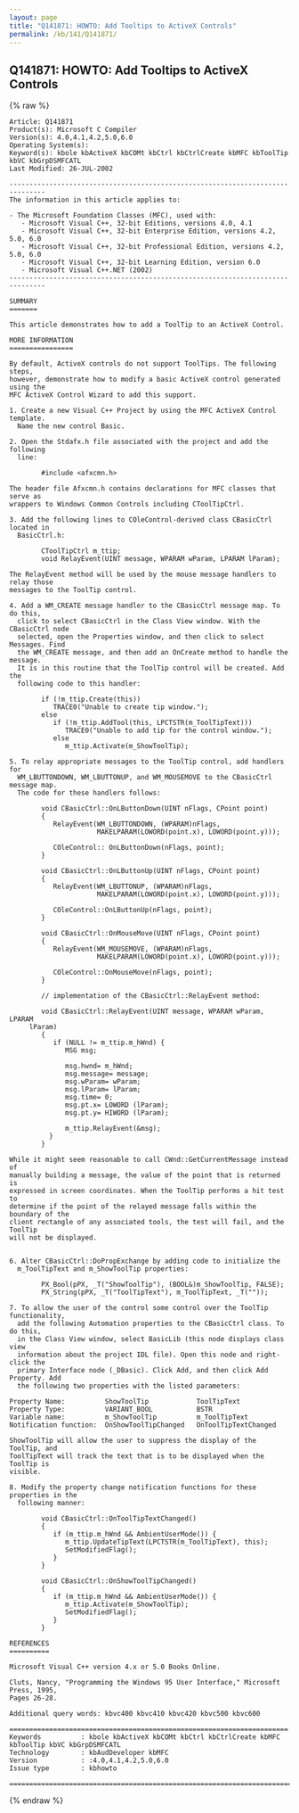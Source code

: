 ```yaml
---
layout: page
title: "Q141871: HOWTO: Add Tooltips to ActiveX Controls"
permalink: /kb/141/Q141871/
---
```


## Q141871: HOWTO: Add Tooltips to ActiveX Controls

{% raw %}

	Article: Q141871
	Product(s): Microsoft C Compiler
	Version(s): 4.0,4.1,4.2,5.0,6.0
	Operating System(s): 
	Keyword(s): kbole kbActiveX kbCOMt kbCtrl kbCtrlCreate kbMFC kbToolTip kbVC kbGrpDSMFCATL
	Last Modified: 26-JUL-2002
	
	-------------------------------------------------------------------------------
	The information in this article applies to:
	
	- The Microsoft Foundation Classes (MFC), used with:
	   - Microsoft Visual C++, 32-bit Editions, versions 4.0, 4.1 
	   - Microsoft Visual C++, 32-bit Enterprise Edition, versions 4.2, 5.0, 6.0 
	   - Microsoft Visual C++, 32-bit Professional Edition, versions 4.2, 5.0, 6.0 
	   - Microsoft Visual C++, 32-bit Learning Edition, version 6.0 
	   - Microsoft Visual C++.NET (2002) 
	-------------------------------------------------------------------------------
	
	SUMMARY
	=======
	
	This article demonstrates how to add a ToolTip to an ActiveX Control.
	
	MORE INFORMATION
	================
	
	By default, ActiveX controls do not support ToolTips. The following steps,
	however, demonstrate how to modify a basic ActiveX control generated using the
	MFC ActiveX Control Wizard to add this support.
	
	1. Create a new Visual C++ Project by using the MFC ActiveX Control template.
	  Name the new control Basic.
	
	2. Open the Stdafx.h file associated with the project and add the following
	  line:
	
	        #include <afxcmn.h>
	
	The header file Afxcmn.h contains declarations for MFC classes that serve as
	wrappers to Windows Common Controls including CToolTipCtrl.
	
	3. Add the following lines to COleControl-derived class CBasicCtrl located in
	  BasicCtrl.h:
	
	        CToolTipCtrl m_ttip;
	        void RelayEvent(UINT message, WPARAM wParam, LPARAM lParam);
	
	The RelayEvent method will be used by the mouse message handlers to relay those
	messages to the ToolTip control.
	
	4. Add a WM_CREATE message handler to the CBasicCtrl message map. To do this,
	  click to select CBasicCtrl in the Class View window. With the CBasicCtrl node
	  selected, open the Properties window, and then click to select Messages. Find
	  the WM_CREATE message, and then add an OnCreate method to handle the message.
	  It is in this routine that the ToolTip control will be created. Add the
	  following code to this handler:
	
	        if (!m_ttip.Create(this))
	           TRACE0("Unable to create tip window.");
	        else
	           if (!m_ttip.AddTool(this, LPCTSTR(m_ToolTipText)))
	              TRACE0("Unable to add tip for the control window.");
	           else
	              m_ttip.Activate(m_ShowToolTip); 
	
	5. To relay appropriate messages to the ToolTip control, add handlers for
	  WM_LBUTTONDOWN, WM_LBUTTONUP, and WM_MOUSEMOVE to the CBasicCtrl message map.
	  The code for these handlers follows:
	
	        void CBasicCtrl::OnLButtonDown(UINT nFlags, CPoint point)
	        {
	           RelayEvent(WM_LBUTTONDOWN, (WPARAM)nFlags,
	                      MAKELPARAM(LOWORD(point.x), LOWORD(point.y)));
	
	           COleControl:: OnLButtonDown(nFlags, point);
	        }
	
	        void CBasicCtrl::OnLButtonUp(UINT nFlags, CPoint point)
	        {
	           RelayEvent(WM_LBUTTONUP, (WPARAM)nFlags,
	                      MAKELPARAM(LOWORD(point.x), LOWORD(point.y)));
	
	           COleControl::OnLButtonUp(nFlags, point);
	        }
	
	        void CBasicCtrl::OnMouseMove(UINT nFlags, CPoint point)
	        {
	           RelayEvent(WM_MOUSEMOVE, (WPARAM)nFlags,
	                      MAKELPARAM(LOWORD(point.x), LOWORD(point.y)));
	
	           COleControl::OnMouseMove(nFlags, point);
	        }
	
	        // implementation of the CBasicCtrl::RelayEvent method:
	
	        void CBasicCtrl::RelayEvent(UINT message, WPARAM wParam, LPARAM
	     lParam)
	        {
	           if (NULL != m_ttip.m_hWnd) {
	              MSG msg;
	
	              msg.hwnd= m_hWnd;
	              msg.message= message;
	              msg.wParam= wParam;
	              msg.lParam= lParam;
	              msg.time= 0;
	              msg.pt.x= LOWORD (lParam);
	              msg.pt.y= HIWORD (lParam);
	
	              m_ttip.RelayEvent(&msg);
	          }
	        }
	
	While it might seem reasonable to call CWnd::GetCurrentMessage instead of
	manually building a message, the value of the point that is returned is
	expressed in screen coordinates. When the ToolTip performs a hit test to
	determine if the point of the relayed message falls within the boundary of the
	client rectangle of any associated tools, the test will fail, and the ToolTip
	will not be displayed.
	
	
	6. Alter CBasicCtrl::DoPropExchange by adding code to initialize the
	  m_ToolTipText and m_ShowToolTip properties:
	
	        PX_Bool(pPX, _T("ShowToolTip"), (BOOL&)m_ShowToolTip, FALSE);
	        PX_String(pPX, _T("ToolTipText"), m_ToolTipText, _T("")); 
	
	7. To allow the user of the control some control over the ToolTip functionality,
	  add the following Automation properties to the CBasicCtrl class. To do this,
	  in the Class View window, select BasicLib (this node displays class view
	  information about the project IDL file). Open this node and right-click the
	  primary Interface node (_DBasic). Click Add, and then click Add Property. Add
	  the following two properties with the listed parameters:
	
	Property Name:          ShowToolTip            ToolTipText
	Property Type:          VARIANT_BOOL           BSTR
	Variable name:          m_ShowToolTip          m_ToolTipText
	Notification function:  OnShowToolTipChanged   OnToolTipTextChanged 
	
	ShowToolTip will allow the user to suppress the display of the ToolTip, and
	ToolTipText will track the text that is to be displayed when the ToolTip is
	visible.
	
	8. Modify the property change notification functions for these properties in the
	  following manner:
	
	        void CBasicCtrl::OnToolTipTextChanged()
	        {
	           if (m_ttip.m_hWnd && AmbientUserMode()) {
	              m_ttip.UpdateTipText(LPCTSTR(m_ToolTipText), this);
	              SetModifiedFlag();
	           }
	        }
	
	        void CBasicCtrl::OnShowToolTipChanged()
	        {
	           if (m_ttip.m_hWnd && AmbientUserMode()) {
	              m_ttip.Activate(m_ShowToolTip);
	              SetModifiedFlag();
	           }
	        }
	
	REFERENCES
	==========
	
	Microsoft Visual C++ version 4.x or 5.0 Books Online.
	
	Cluts, Nancy, "Programming the Windows 95 User Interface," Microsoft Press, 1995,
	Pages 26-28.
	
	Additional query words: kbvc400 kbvc410 kbvc420 kbvc500 kbvc600
	
	======================================================================
	Keywords          : kbole kbActiveX kbCOMt kbCtrl kbCtrlCreate kbMFC kbToolTip kbVC kbGrpDSMFCATL 
	Technology        : kbAudDeveloper kbMFC
	Version           : :4.0,4.1,4.2,5.0,6.0
	Issue type        : kbhowto
	
	=============================================================================
	

{% endraw %}
